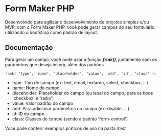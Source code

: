 # Form Maker PHP
Desenvolvido para agilizar o desenvolvimento de projetos simples e/ou MVP, com o Form Maker PHP, você pode gerar campos do seu formulário, utilizando o bootstrap como padrão de layout.

## Documentação
Para gerar um campo, você pode usar a função ***frmk()***, juntamente com os parâmetros que deseja inserir, além dos padrões

    frmk( 'type', 'name', 'placeholder', 'value', 'add', 'id', 'class' );

- type: Tipo de campo (ex: text, email, textarea, select, checkbox, ...)
- name: Nome do campo
- placeholder: Placeholder do campo (ou label do campo, para os tipos 'checkbox' e 'radio')
- value: Valor padrão do campo
- add: Para adicionar parâmetros no campo (ex: disable, ...)
- id: ID do campo
- class: Classes do campo (sendo a padrão 'form-control')

Você pode conferir exemplos práticos de uso na pasta _/test_
